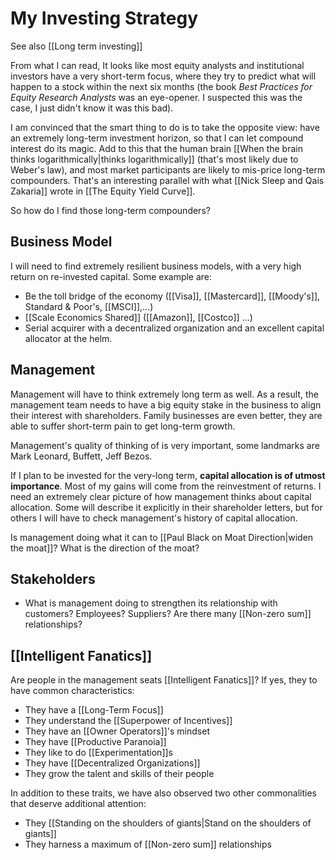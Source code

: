# My Investing Strategy

See also [[Long term investing]]


From what I can read, It looks like most equity analysts and institutional investors have a very short-term focus, where they try to predict what will happen to a stock within the next six months (the book *Best Practices for Equity Research Analysts* was an eye-opener. I suspected this was the case, I just didn't know it was this bad).

I am convinced that the smart thing to do is to take the opposite view: have an extremely long-term investment horizon, so that I can let compound interest do its magic. Add to this that the human brain [[When the brain thinks logarithmically|thinks logarithmically]] (that's most likely due to Weber's law), and most market participants are likely to mis-price long-term compounders. That's an interesting parallel with what [[Nick Sleep and Qais Zakaria]] wrote in [[The Equity Yield Curve]].


So how do I find those long-term compounders?

## Business Model
I will need to find extremely resilient business models, with a very high return on re-invested capital. Some example are:

- Be the toll bridge of the economy ([[Visa]], [[Mastercard]], [[Moody's]], Standard & Poor's, [[MSCI]],...)
- [[Scale Economics Shared]] ([[Amazon]], [[Costco]] ...)
- Serial acquirer with a decentralized organization and an excellent capital allocator at the helm. 



## Management
Management will have to think extremely long term as well. As a result, the management team needs to have a big equity stake in the business to align their interest with shareholders. Family businesses are even better, they are able to suffer short-term pain to get long-term growth.

Management's quality of thinking of  is very important, some landmarks are Mark Leonard, Buffett, Jeff Bezos.

If I plan to be invested for the very-long term, **capital allocation is of utmost importance**. Most of my gains will come from the reinvestment of returns. I need an extremely clear picture of how management thinks about capital allocation. Some will describe it explicitly in their shareholder letters, but for others I will have to check management's history of capital allocation.

Is management doing what it can to [[Paul Black on Moat Direction|widen the moat]]? What is the direction of the moat?


## Stakeholders
- What is management doing to strengthen its relationship with customers? Employees? Suppliers? Are there many [[Non-zero sum]] relationships?

## [[Intelligent Fanatics]]

Are people in the management seats [[Intelligent Fanatics]]? If yes, they to have common characteristics:
- They have a [[Long-Term Focus]]
- They understand the [[Superpower of Incentives]]
- They have an [[Owner Operators]]'s mindset
- They have [[Productive Paranoia]]
- They like to do [[Experimentation]]s
- They have [[Decentralized Organizations]]
- They grow the talent and skills of their people

In addition to these traits, we have also observed two other commonalities that deserve additional attention:
- They [[Standing on the shoulders of giants|Stand on the shoulders of giants]]
- They harness a maximum of [[Non-zero sum]] relationships










